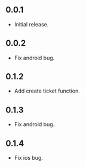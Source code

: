 ## 0.0.1

* Initial release.

## 0.0.2

* Fix android bug.

## 0.1.2

* Add create ticket function.

## 0.1.3

* Fix android bug.

## 0.1.4

* Fix ios bug.

